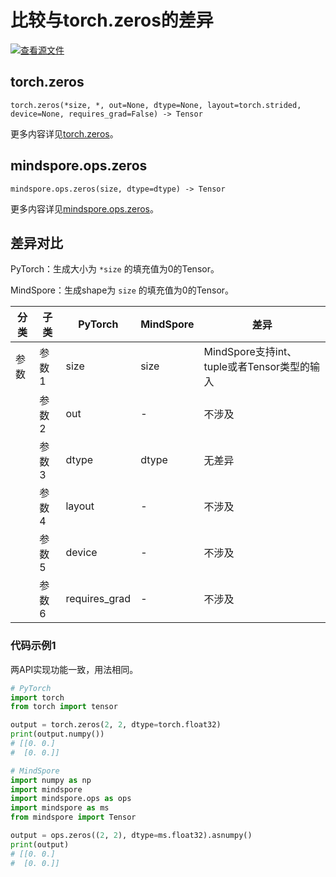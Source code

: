 # 比较与torch.zeros的差异

[![查看源文件](https://mindspore-website.obs.cn-north-4.myhuaweicloud.com/website-images/r2.3.1/resource/_static/logo_source.svg)](https://gitee.com/mindspore/docs/blob/r2.3.1/docs/mindspore/source_zh_cn/note/api_mapping/pytorch_diff/zeros.md)

## torch.zeros

```text
torch.zeros(*size, *, out=None, dtype=None, layout=torch.strided, device=None, requires_grad=False) -> Tensor
```

更多内容详见[torch.zeros](https://pytorch.org/docs/1.8.1/generated/torch.zeros.html)。

## mindspore.ops.zeros

```text
mindspore.ops.zeros(size, dtype=dtype) -> Tensor
```

更多内容详见[mindspore.ops.zeros](https://mindspore.cn/docs/zh-CN/r2.3.1/api_python/ops/mindspore.ops.zeros.html)。

## 差异对比

PyTorch：生成大小为 `*size` 的填充值为0的Tensor。

MindSpore：生成shape为 `size` 的填充值为0的Tensor。

| 分类  | 子类  | PyTorch       | MindSpore | 差异                         |
|-----|-----|---------------|-----------|----------------------------|
| 参数  | 参数1 | size          | size      | MindSpore支持int、tuple或者Tensor类型的输入 |
|     | 参数2 | out           | -         | 不涉及                        |
|     | 参数3 | dtype         | dtype     | 无差异                        |
|     | 参数4 | layout        | -         | 不涉及                        |
|     | 参数5 | device        | -         | 不涉及                        |
|     | 参数6 | requires_grad | -         | 不涉及                        |

### 代码示例1

两API实现功能一致，用法相同。

```python
# PyTorch
import torch
from torch import tensor

output = torch.zeros(2, 2, dtype=torch.float32)
print(output.numpy())
# [[0. 0.]
#  [0. 0.]]

# MindSpore
import numpy as np
import mindspore
import mindspore.ops as ops
import mindspore as ms
from mindspore import Tensor

output = ops.zeros((2, 2), dtype=ms.float32).asnumpy()
print(output)
# [[0. 0.]
#  [0. 0.]]
```

